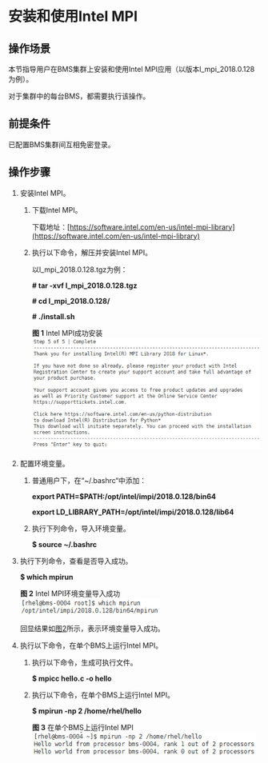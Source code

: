 # 安装和使用Intel MPI<a name="ZH-CN_TOPIC_0075662280"></a>

## 操作场景<a name="section57472070165445"></a>

本节指导用户在BMS集群上安装和使用Intel MPI应用（以版本l\_mpi\_2018.0.128为例）。

对于集群中的每台BMS，都需要执行该操作。

## 前提条件<a name="section21207906165445"></a>

已配置BMS集群间互相免密登录。

## 操作步骤<a name="section56853621165554"></a>

1.  安装Intel MPI。
    1.  下载Intel MPI。

        下载地址：[https://software.intel.com/en-us/intel-mpi-library](https://software.intel.com/en-us/intel-mpi-library)

    2.  执行以下命令，解压并安装Intel MPI。

        以l\_mpi\_2018.0.128.tgz为例：

        **\# tar -xvf l\_mpi\_2018.0.128.tgz**

        **\# cd l\_mpi\_2018.0.128/**

        **\# ./install.sh**

        **图 1**  Intel MPI成功安装<a name="fig2052374165819"></a>  
        ![](figures/Intel-MPI成功安装.png "Intel-MPI成功安装")


2.  配置环境变量。
    1.  普通用户下，在“\~/.bashrc“中添加：

        **export PATH=$PATH:/opt/intel/impi/2018.0.128/bin64**

        **export LD\_LIBRARY\_PATH=/opt/intel/impi/**2018.0.128**/lib64**

    2.  执行下列命令，导入环境变量。

        **$ source \~/.bashrc**


3.  执行下列命令，查看是否导入成功。

    **$ which mpirun**

    **图 2**  Intel MPI环境变量导入成功<a name="fig5191097717015"></a>  
    ![](figures/Intel-MPI环境变量导入成功.png "Intel-MPI环境变量导入成功")

    回显结果如[图2](#fig5191097717015)所示，表示环境变量导入成功。

4.  执行以下命令，在单个BMS上运行Intel MPI。
    1.  执行以下命令，生成可执行文件。

        **$ mpicc hello.c -o hello**

    2.  执行以下命令，在单个BMS上运行Intel MPI。

        **$ mpirun -np 2 /home/rhel/hello**

        **图 3**  在单个BMS上运行Intel MPI<a name="fig473044994517"></a>  
        ![](figures/在单个BMS上运行Intel-MPI.png "在单个BMS上运行Intel-MPI")




